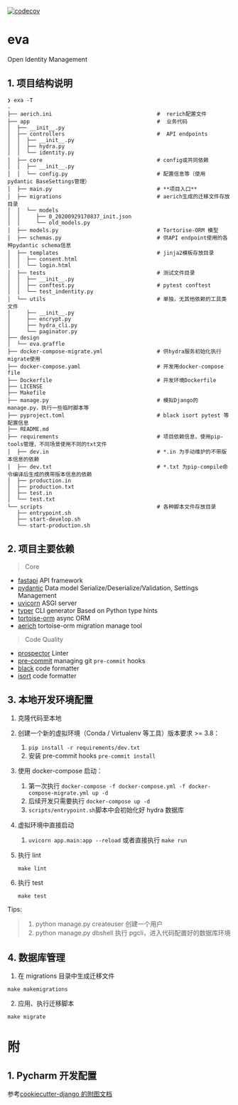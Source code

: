 [![codecov](https://codecov.io/gh/poeticloud/eva/branch/master/graph/badge.svg)](https://codecov.io/gh/poeticloud/eva)

# eva

Open Identity Management

## 1. 项目结构说明

```shell
❯ exa -T
.
├── aerich.ini                                 #  rerich配置文件
├── app                                        #  业务代码
│  ├── __init__.py
│  ├── controllers                             #  API endpoints
│  │  ├── __init__.py
│  │  ├── hydra.py
│  │  └── identity.py
│  ├── core                                    # config或共同依赖
│  │  ├── __init__.py
│  │  └── config.py                            # 配置信息等（使用 pydantic BaseSettings管理）
│  ├── main.py                                 # **项目入口**
│  ├── migrations                              # aerich生成的迁移文件存放目录
│  │  └── models
│  │     ├── 0_20200929170837_init.json
│  │     └── old_models.py
│  ├── models.py                               # Tortorise-ORM 模型
│  ├── schemas.py                              # 供API endpoint使用的各种pydantic schema信息
│  ├── templates                               # jinja2模板存放目录
│  │  ├── consent.html
│  │  └── login.html
│  ├── tests                                   # 测试文件目录
│  │  ├── __init__.py
│  │  ├── conftest.py                          # pytest conftest
│  │  └── test_indentity.py
│  └── utils                                   # 单独，无其他依赖的工具类文件
│     ├── __init__.py
│     ├── encrypt.py
│     ├── hydra_cli.py
│     └── paginator.py
├── design
│  └── eva.graffle
├── docker-compose-migrate.yml                 # 供hydra服务初始化执行migrate使用
├── docker-compose.yaml                        # 开发用docker-compose file
├── Dockerfile                                 # 开发环境Dockerfile
├── LICENSE
├── Makefile
├── manage.py                                  # 模拟Django的manage.py，执行一些临时脚本等
├── pyproject.toml                             # black isort pytest 等配置信息
├── README.md
├── requirements                               # 项目依赖信息，使用pip-tools管理，不同场景使用不同的txt文件
│  ├── dev.in                                  # *.in 为手动维护的不带版本信息的依赖
│  ├── dev.txt                                 # *.txt 为pip-compile命令编译后生成的携带版本信息的依赖
│  ├── production.in
│  ├── production.txt
│  ├── test.in
│  └── test.txt
└── scripts                                    # 各种脚本文件存放目录
   ├── entrypoint.sh
   ├── start-develop.sh
   └── start-production.sh

```

## 2. 项目主要依赖

> Core

-   [fastapi](https://github.com/tiangolo/fastapi) API framework
-   [pydantic](https://github.com/samuelcolvin/pydantic) Data model Serialize/Deserialize/Validation, Settings Management
-   [uvicorn](https://github.com/encode/uvicorn) ASGI server
-   [typer](https://typer.tiangolo.com) CLI generator Based on Python type hints
-   [tortoise-orm](https://github.com/tortoise/tortoise-orm) async ORM
-   [aerich](https://github.com/long2ice/aerich) tortoise-orm migration manage tool

> Code Quality

-   [prospector](https://github.com/PyCQA/prospector) Linter
-   [pre-commit](https://github.com/pre-commit/pre-commit) managing git `pre-commit` hooks
-   [black](https://github.com/ambv/black) code formatter
-   [isort](https://pycqa.github.io/isort) code formatter

## 3. 本地开发环境配置

1. 克隆代码至本地

2. 创建一个新的虚拟环境（Conda / Virtualenv 等工具）版本要求 >= 3.8：

    1. `pip install -r requirements/dev.txt`
    2. 安装 pre-commit hooks `pre-commit install`

3. 使用 docker-compose 启动：

    1. 第一次执行 `docker-compose -f docker-compose.yml -f docker-compose-migrate.yml up -d`
    2. 后续开发只需要执行 `docker-compose up -d`
    3. `scripts/entrypoint.sh`脚本中会初始化好 hydra 数据库

4. 虚拟环境中直接启动

    1. `uvicorn app.main:app --reload` 或者直接执行 `make run`

5. 执行 lint

    ```shell
    make lint
    ```

6. 执行 test

    ```shell
    make test
    ```

Tips:

> 1. python manage.py createuser 创建一个用户
> 2. python manage.py dbshell 执行 pgcli，进入代码配置好的数据库环境

## 4. 数据库管理

1. 在 migrations 目录中生成迁移文件

```shell
make makemigrations
```

2. 应用、执行迁移脚本

```shell
make migrate
```

# 附

## 1. Pycharm 开发配置

参考[cookiecutter-django 的附图文档](https://github.com/pydanny/cookiecutter-django/blob/master/%7B%7Bcookiecutter.project_slug%7D%7D/docs/pycharm/configuration.rst)
